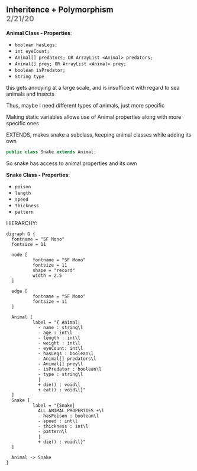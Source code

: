 ## Inheritence + Polymorphism <div style="font-size: 20px; color: gray;">2/21/20</div>



**Animal Class - Properties**:
* `boolean hasLegs;`
* `int eyeCount;`
* `Animal[] predators; OR ArrayList <Animal> predators;`
* `Animal[] prey; OR ArrayList <Animal> prey;`
* `boolean isPredator;`
* `String type`

this gets annoying at a large scale, and is insufficent with regard to sea animals and insects

Thus, maybe I need different types of animals, just more specific

Making static variables allows use of Animal properties along with more specific ones

EXTENDS, makes snake a subclass, keeping animal classes while adding its own

```java
public class Snake extends Animal;
```


So snake has access to animal properties and its own

**Snake Class - Properties**:
* `poison`
* `length`
* `speed`
* `thickness`
* `pattern`


HIERARCHY:

```viz
digraph G {
  fontname = "SF Mono"
  fontsize = 11

  node [
          fontname = "SF Mono"
          fontsize = 11
          shape = "record"
          width = 2.5
  ]

  edge [
          fontname = "SF Mono"
          fontsize = 11
  ]

  Animal [
          label = "{ Animal|
            - name : string\l
            - age : int\l
            - length : int\l
            - weight : int\l
            - eyeCount: int\l
            - hasLegs : boolean\l
            - Animal[] predators\l
            - Animal[] prey\l
            - isPredator : boolean\l
            - type : string\l
            |
            + die() : void\l
            + eat() : void\l}"
  ]
  Snake [
          label = "{Snake|
            ALL ANIMAL PROPERTIES +\l
            - hasPoison : boolean\l
            - speed : int\l
            - thickness : int\l
            - pattern\l
            |
            + die() : void\l}"
  ]

  Animal -> Snake
}
```
